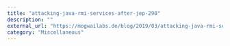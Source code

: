 ```yaml
---
title: "attacking-java-rmi-services-after-jep-290"
description: ""
external_url: "https://mogwailabs.de/blog/2019/03/attacking-java-rmi-services-after-jep-290/"
category: "Miscellaneous"
---
```

